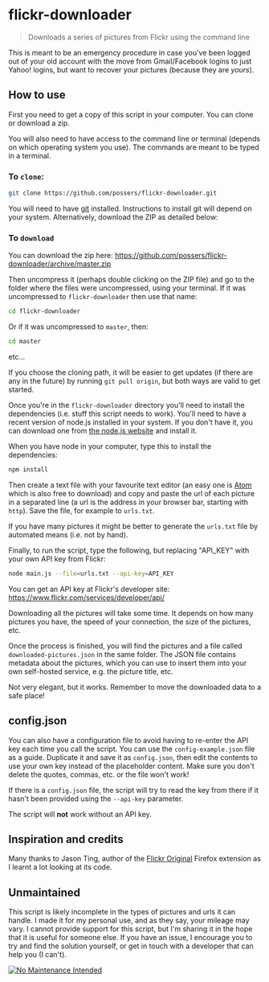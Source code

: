 # flickr-downloader

> Downloads a series of pictures from Flickr using the command line

This is meant to be an emergency procedure in case you've been logged out of your old account with the move from Gmail/Facebook logins to just Yahoo! logins, but want to recover your pictures (because they are *yours*).

## How to use

First you need to get a copy of this script in your computer. You can clone or download a zip.

You will also need to have access to the command line or terminal (depends on which operating system you use). The commands are meant to be typed in a terminal.

### To `clone`:

```bash
git clone https://github.com/possers/flickr-downloader.git
```

You will need to have [git](https://git-scm.com/) installed. Instructions to install git will depend on your system. Alternatively, download the ZIP as detailed below:

### To `download`

You can download the zip here: https://github.com/possers/flickr-downloader/archive/master.zip

Then uncompress it (perhaps double clicking on the ZIP file) and go to the folder where the files were uncompressed, using your terminal. If it was uncompressed to `flickr-downloader` then use that name:

```bash
cd flickr-downloader
```

Or if it was uncompressed to `master`, then:

```bash
cd master
```

etc...

If you choose the cloning path, it will be easier to get updates (if there are any in the future) by running `git pull origin`, but both ways are valid to get started.

Once you're in the `flickr-downloader` directory you'll need to install the dependencies (i.e. stuff this script needs to work). You'll need to have a recent version of node.js installed in your system. If you don't have it, you can download one from [the node.js website](https://nodejs.org/) and install it.

When you have node in your computer, type this to install the dependencies:

```bash
npm install
```

Then create a text file with your favourite text editor (an easy one is [Atom](https://atom.io/) which is also free to download) and copy and paste the url of each picture in a separated line (a url is the address in your browser bar, starting with `http`). Save the file, for example to `urls.txt`.

If you have many pictures it might be better to generate the `urls.txt` file by automated means (i.e. not by hand).

Finally, to run the script, type the following, but replacing "API_KEY" with your own API key from Flickr:

```bash
node main.js --file=urls.txt --api-key=API_KEY
```

You can get an API key at Flickr's developer site: https://www.flickr.com/services/developer/api/

Downloading all the pictures will take some time. It depends on how many pictures you have, the speed of your connection, the size of the pictures, etc.

Once the process is finished, you will find the pictures and a file called `downloaded-pictures.json` in the same folder. The JSON file contains metadata about the pictures, which you can use to insert them into your own self-hosted service, e.g. the picture title, etc.

Not very elegant, but it works. Remember to move the downloaded data to a safe place!

## config.json

You can also have a configuration file to avoid having to re-enter the API key each time you call the script. You can use the  `config-example.json` file as a guide. Duplicate it and save it as `config.json`, then edit the contents to use your own key instead of the placeholder content. Make sure you don't delete the quotes, commas, etc. or the file won't work!

If there is a `config.json` file, the script will try to read the key from there if it hasn't been provided using the `--api-key` parameter.

The script will **not** work without an API key.

## Inspiration and credits

Many thanks to Jason Ting, author of the [Flickr Original](https://addons.mozilla.org/en-US/firefox/addon/flickr-original-10049/) Firefox extension as I learnt a lot looking at its code.

## Unmaintained

This script is likely incomplete in the types of pictures and urls it can handle. I made it for my personal use, and as they say, your mileage may vary. I cannot provide support for this script, but I'm sharing it in the hope that it is useful for someone else. If you have an issue, I encourage you to try and find the solution yourself, or get in touch with a developer that can help you (I can't).

[![No Maintenance Intended](http://unmaintained.tech/badge.svg)](http://unmaintained.tech/)
